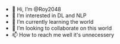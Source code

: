 - 👋 Hi, I’m @Roy2048
- 👀 I’m interested in DL and NLP
- 🌱 I’m currently learning the world
- 💞️ I’m looking to collaborate on this world
- 📫 How to reach me well it's unnecessery

<!---
Roy2048/Roy2048 is a ✨ special ✨ repository because its `README.md` (this file) appears on your GitHub profile.
You can click the Preview link to take a look at your changes.
--->
